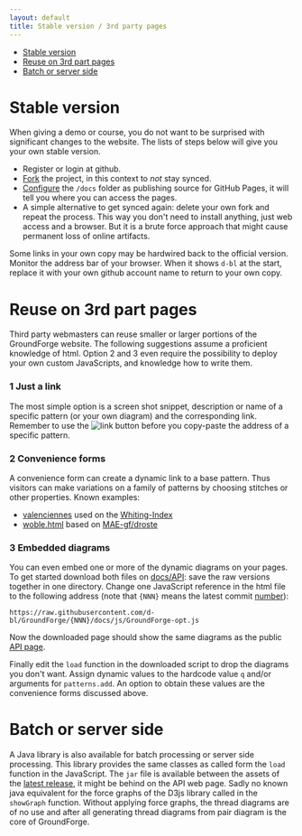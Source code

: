 ```yaml
---
layout: default
title: Stable version / 3rd party pages
---
```


* [Stable version](#stable-version)
* [Reuse on 3rd part pages](#reuse-on-3rd-part-pages)
* [Batch or server side](#Batch-or-server-side)

Stable version
==============

When giving a demo or course, you do not want to be surprised with significant changes to the website.
The lists of steps below will give you your own stable version.

* Register or login at github.
* [Fork] the project, in this context to _not_ stay synced.
* [Configure] the `/docs` folder as publishing source for GitHub Pages,
  it will tell you where you can access the pages.
* A simple alternative to get synced again:
  delete your own fork and repeat the process.
  This way you don't need to install anything, just web access and a browser.
  But it is a brute force approach that might cause permanent loss of online artifacts.

[Configure]: https://help.github.com/en/articles/configuring-a-publishing-source-for-github-pages
[Fork]: https://help.github.com/en/articles/fork-a-repo#fork-an-example-repository

Some links in your own copy may be hardwired back to the official version.
Monitor the address bar of your browser.
When it shows `d-bl` at the start, replace it with your own github account name to return to your own copy.

<a name="reuse"></a>

Reuse on 3rd part pages
=======================

Third party webmasters can reuse smaller or larger portions of the GroundForge website.
The following suggestions assume a proficient knowledge of html.
Option 2 and 3 even require the possibility to deploy your own custom JavaScripts,
and knowledge how to write them.

### 1 Just a link
The most simple option is a screen shot snippet, description or name of a specific pattern 
(or your own diagram) and the corresponding link.
Remember to use the ![link](../images/link.png) button before you 
copy-paste the address of a specific pattern.

### 2 Convenience forms
A convenience form can create a dynamic link to a base pattern.
Thus visitors can make variations on a family of patterns by choosing stitches or other properties.
Known examples:
* [valenciennes] used on the [Whiting-Index]
* [woble.html] based on [MAE-gf/droste]

[MAE-gf/droste]: https://maetempels.github.io/MAE-gf/docs/droste
[woble.html]: https://github.com/MAETempels/MAE-gf/blob/master/_includes/wobble.html
[valenciennes]: https://github.com/d-bl/GroundForge/blob/master/docs/_includes/val-variants.html
[Whiting-Index]: https://d-bl.github.io/GroundForge/help/Whiting-Index#val
[woble.html]: https://github.com/MAETempels/MAE-gf/blob/master/_includes/wobble.html

### 3 Embedded diagrams
You can even embed one or more of the dynamic diagrams on your pages.
To get started download both files on [docs/API]: save the raw versions together in one directory. 
Change one JavaScript reference in the html file to the following address
(note that `{NNN}` means the latest commit [number]):

```
https://raw.githubusercontent.com/d-bl/GroundForge/{NNN}/docs/js/GroundForge-opt.js
```
Now the downloaded page should show the same diagrams as the public [API page].

Finally edit the `load` function in the downloaded script to drop the diagrams you don't want.
Assign dynamic values to the hardcode value `q` and/or arguments for `patterns.add`. 
An option to obtain these values are the convenience forms discussed above.

Batch or server side
====================
A Java library is also available for batch processing or server side processing.
This library provides the same classes as called form the `load` function in the JavaScript. 
The `jar` file is available between the assets of the [latest release],
it might be behind on the API web page.
Sadly no known java equivalent for the force graphs of the D3js library called in the `showGraph` function. 
Without applying force graphs, the thread diagrams are of no use
and after all generating thread diagrams from pair diagram is the core of GroundForge.

[latest release]: https://github.com/d-bl/GroundForge/releases/latest
[number]: https://github.com/d-bl/GroundForge/commits/master/docs/js/GroundForge-opt.js
[docs/API]: https://github.com/d-bl/GroundForge/tree/master/docs/API
[API page]: https://d-bl.github.io/GroundForge/API
